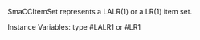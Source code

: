 SmaCCItemSet represents a LALR(1) or a LR(1) item set.

Instance Variables:
	type	<Symbol>	#LALR1 or #LR1

